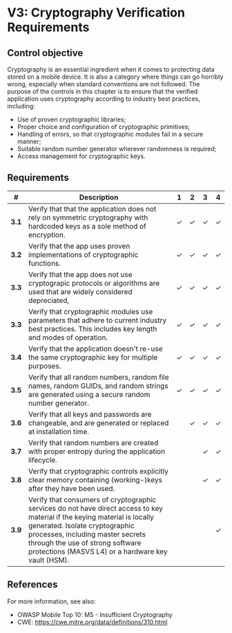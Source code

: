 # V3: Cryptography Verification Requirements

## Control objective

Cryptography is an essential ingredient when it comes to protecting data stored on a mobile device. It is also a category where things can go horribly wrong, especially when standard conventions are not followed. The purpose of the controls in this chapter is to ensure that the verified application uses cryptography according to industry best practices, including:

- Use of proven cryptographic libraries;
- Proper choice and configuration of cryptographic primitives;
- Handling of errors, so that cryptographic modules fail in a secure manner;
- Suitable random number generator wherever randomness is required;
- Access management for cryptographic keys.

## Requirements

| # | Description | 1 | 2 | 3 | 4 |
| --- | --- | --- | --- | --- | --- |
| **3.1** | Verify that that the application does not rely on symmetric cryptography with hardcoded keys as a sole method of encryption.| ✓ | ✓ | ✓ | ✓ |
| **3.2** | Verify that the app uses proven implementations of cryptographic functions. | ✓ | ✓ | ✓ | ✓ |
| **3.3** | Verify that the app does not use cryptograpic protocols or algorithms are used that are widely considered depreciated,  | ✓ | ✓| ✓ | ✓ |
| **3.3** | Verify that cryptographic modules use parameters that adhere to current industry best practices. This includes key length and modes of operation. | ✓ | ✓| ✓ | ✓ |
| **3.4** | Verify that the application doesn't re-use the same cryptographic key for multiple purposes. | ✓ | ✓ | ✓ | ✓ |
| **3.5** | Verify that all random numbers, random file names, random GUIDs, and random strings are generated using a secure random number generator. | ✓ | ✓ | ✓ | ✓ |
| **3.6** | Verify that all keys and passwords are changeable, and are generated or replaced at installation time. |   | ✓ | ✓ | ✓ |
| **3.7** | Verify that random numbers are created with proper entropy during the application lifecycle. |   |   | ✓ | ✓ |
| **3.8** | Verify that cryptographic controls explicitly clear memory containing (working-)keys after they have been used. |   |   | ✓ | ✓ |
| **3.9** | Verify that consumers of cryptographic services do not have direct access to key material if the keying material is locally generated. Isolate cryptographic processes, including master secrets through the use of strong software protections (MASVS L4) or a hardware key vault (HSM). |   |   |   | ✓ |

## References

For more information, see also:

- OWASP Mobile Top 10: M5 - Insufficient Cryptography
- CWE: https://cwe.mitre.org/data/definitions/310.html
